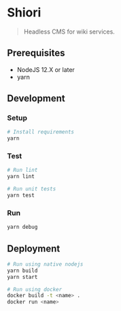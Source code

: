 # Shiori

> Headless CMS for wiki services.

## Prerequisites
* NodeJS 12.X or later
* yarn

## Development
### Setup
```sh
# Install requirements
yarn
```

### Test
```sh
# Run lint
yarn lint

# Run unit tests
yarn test
```

### Run
```sh
yarn debug
```

## Deployment
```bash
# Run using native nodejs
yarn build
yarn start

# Run using docker
docker build -t <name> .
docker run <name>
```
